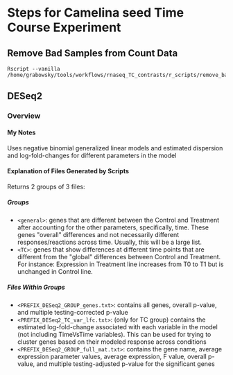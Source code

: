 # Steps for Camelina seed Time Course Experiment
## Remove Bad Samples from Count Data
```
Rscript --vanilla /home/grabowsky/tools/workflows/rnaseq_TC_contrasts/r_scripts/remove_bad_samp_counts.r
```
## DESeq2
### Overview
#### My Notes
Uses negative binomial generalized linear models and estimated dispersion and log-fold-changes for different parameters in the model
#### Explanation of Files Generated by Scripts
Returns 2 groups of 3 files:
##### Groups
* `<general>`: genes that are different between the Control and Treatment after accounting for the other parameters, specifically, time. These genes "overall" differences and not necessarily different responses/reactions across time. Usually, this will be a large list.
* `<TC>`: genes that show differences at different time points that are different from the "global" differences between Control and Treatment. For instance: Expression in Treatment line increases from T0 to T1 but is unchanged in Control line.
##### Files Within Groups
* `<PREFIX_DESeq2_GROUP_genes.txt>`: contains all genes, overall p-value, and multiple testing-corrected p-value
* `<PREFIX_DESeq2_TC_var_lfc.txt>`: (only for TC group) contains the estimated log-fold-change associated with each variable in the model (not including TimeVsTime variables). This can be used for trying to cluster genes based on their modeled response across conditions
* `<PREFIX_DESeq2_GROUP_full_mat.txt>`: contains the gene name, average expression parameter values, average expression, F value, overall p-value, and multiple testing-adjusted p-value for the significant genes


